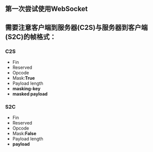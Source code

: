 ## 第一次尝试使用WebSocket
## 需要注意客户端到服务器(C2S)与服务器到客户端(S2C)的帧格式：
### C2S
- Fin
- Reserved
- Opcode
- Mask:**True**
- Payload length
- **masking-key**
- **masked payload**

### S2C
- Fin
- Reserved
- Opcode
- Mask:**False**
- Payload length
- **payload**